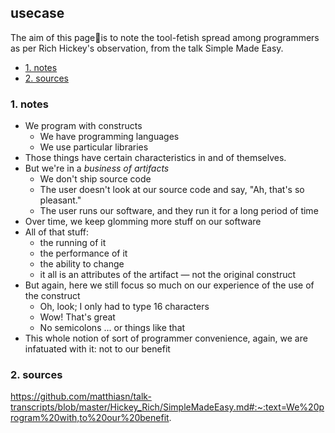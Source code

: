  ## usecase
The aim of this page📝is to note the tool-fetish spread among programmers as per Rich Hickey's observation, from the talk Simple Made Easy. 

<!-- TOC -->

- [1. notes](#1-notes)
- [2. sources](#2-sources)

<!-- /TOC -->

### 1. notes
* We program with constructs
    - We have programming languages
    - We use particular libraries
* Those things have certain characteristics in and of themselves.
* But we're in a _business of artifacts_
    - We don't ship source code
    - The user doesn't look at our source code and say, "Ah, that's so pleasant." 
    - The user runs our software, and they run it for a long period of time
* Over time, we keep glomming more stuff on our software
* All of that stuff:
    - the running of it
    - the performance of it
    - the ability to change
    - it all is an attributes of the artifact — not the original construct
* But again, here we still focus so much on our experience of the use of the construct
    - Oh, look; I only had to type 16 characters
    - Wow! That's great
    - No semicolons ... or things like that
* This whole notion of sort of programmer convenience, again, we are infatuated with it: not to our benefit

### 2. sources
 https://github.com/matthiasn/talk-transcripts/blob/master/Hickey_Rich/SimpleMadeEasy.md#:~:text=We%20program%20with,to%20our%20benefit.
